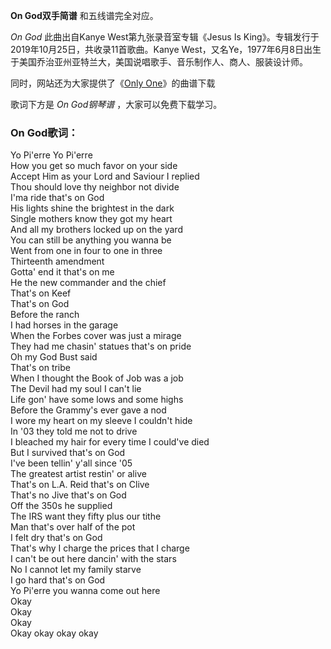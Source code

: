 

**On God双手简谱** 和五线谱完全对应。

_On God_ 此曲出自Kanye West第九张录音室专辑《Jesus Is King》。专辑发行于2019年10月25日，共收录11首歌曲。Kanye
West，又名Ye，1977年6月8日出生于美国乔治亚州亚特兰大，美国说唱歌手、音乐制作人、商人、服装设计师。

同时，网站还为大家提供了《[Only One](Music-6315-Only-One-Kanye-West.html "Only One")》的曲谱下载

歌词下方是 _On God钢琴谱_ ，大家可以免费下载学习。

### On God歌词：

Yo Pi'erre Yo Pi'erre  
How you get so much favor on your side  
Accept Him as your Lord and Saviour I replied  
Thou should love thy neighbor not divide  
I'ma ride that's on God  
His lights shine the brightest in the dark  
Single mothers know they got my heart  
And all my brothers locked up on the yard  
You can still be anything you wanna be  
Went from one in four to one in three  
Thirteenth amendment  
Gotta' end it that's on me  
He the new commander and the chief  
That's on Keef  
That's on God  
Before the ranch  
I had horses in the garage  
When the Forbes cover was just a mirage  
They had me chasin' statues that's on pride  
Oh my God Bust said  
That's on tribe  
When I thought the Book of Job was a job  
The Devil had my soul I can't lie  
Life gon' have some lows and some highs  
Before the Grammy's ever gave a nod  
I wore my heart on my sleeve I couldn't hide  
In '03 they told me not to drive  
I bleached my hair for every time I could've died  
But I survived that's on God  
I've been tellin' y'all since '05  
The greatest artist restin' or alive  
That's on L.A. Reid that's on Clive  
That's no Jive that's on God  
Off the 350s he supplied  
The IRS want they fifty plus our tithe  
Man that's over half of the pot  
I felt dry that's on God  
That's why I charge the prices that I charge  
I can't be out here dancin' with the stars  
No I cannot let my family starve  
I go hard that's on God  
Yo Pi'erre you wanna come out here  
Okay  
Okay  
Okay  
Okay okay okay okay

